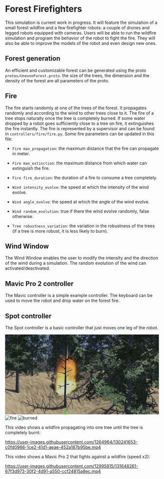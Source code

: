 


# Forest Firefighters

This simulation is current work in progress.
It will feature the simulation of a small forest wildfire and a few firefighter robots: a couple of drones and legged robots equipped with cameras.
Users will be able to run the wildfire simulation and program the behavior of the robot to fight the fire.
They will also be able to improve the models of the robot and even design new ones.

## Forest generation
An efficient and customizable forest can be generated using the proto `protos/UnevenForest.proto`. the size of the trees, the dimension and the density of the forest are all parameters of the proto.

## Fire
The fire starts randomly at one of the trees of the forest. It propagates randomly and according to the wind to other trees close to it. The fire of a tree stops naturally once the tree is completely burned. If some water dropped by a robot goes sufficiently close to a tree on fire, it extinguishes the fire instantly. 
The fire is represented by a supervisor and can be found in `controllers/fire/fire.py`. Some fire parameters can be updated in this file: 

- `Fire max_propagation`: the maximum distance that the fire can propagate in meter.

- `Fire max_extinction`: the maximum distance from which water can extinguish the fire.
  
- `Fire fire_duration`: the duration of a fire to consume a tree completely.
  
- `Wind intensity_evolve`: the speed at which the intensity of the wind evolve.
   
- `Wind angle_evolve`: the speed at which the angle of the wind evolve.
  
- `Wind random_evolution`: true if there the wind evolve randomly, false otherwise.
   
- `Tree robustness_variation`: the variation in the robustness of the trees (if a tree is more robust, it is less likely to burn).

## Wind Window
The Wind Window enables the user to modify the intensity and the direction of the wind during a simulation. The random evolution of the wind can activated/deactivated.

## Mavic Pro 2 controller
The Mavic controller is a simple example controller. The keyboard can be used to move the robot and drop water on the forest fire.

## Spot controller  
The Spot controller is a basic controller that just moves one leg of the robot.

![screenshot](forest_fire.png)
![fire](https://user-images.githubusercontent.com/12995815/131650395-876f5ce5-ecdc-4eb7-83bc-a86f94709e32.png)
![burned](https://user-images.githubusercontent.com/12995815/131650414-fb5fe445-c74d-4c89-bc05-562f6a304ef3.png)


This video shows a wildfire propagating into one tree until the tree is completely burnt:

https://user-images.githubusercontent.com/1264964/130241653-c0fd0966-1ce2-41d1-aeae-452a187b95be.mp4

This video shows a Mavic Pro 2 that fights against a wildfire (speed x2):

https://user-images.githubusercontent.com/12995815/131648261-67f3d973-30f2-4d91-a550-ccf24815a8ec.mp4
